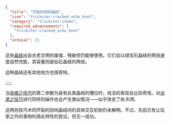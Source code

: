 ```json
{
  "title": "开裂的回响晶结",
  "icon": "trickster:cracked_echo_knot",
  "category": "trickster:items",
  "required_advancements": [
    "trickster:cracked_echo_knot"
  ],
  "ordinal": 15
}
```

这些[晶结](^trickster:items/knots)出自古老文明的废墟，残破但仍能够使用。它们会以绿宝石晶结的两倍速度自然充能，其容量则是钻石晶结的两倍。

这种晶结还有其他地方也很奇特。

;;;;;

当[收据之技巧](^trickster:ploys/message#3)的第二参数为装有此类晶结的槽位时，戏法的表现会比较奇怪。对[派遣之技巧](^trickster:ploys/message#2)进行同样的操作也会产生类似情况——似乎改变了些*东西*。


这两则技巧术同开裂的回响晶结间的具体交互机制仍未解明。不过，先前已有让玩家之外的事物利用此特性的尝试，但无一成功。
